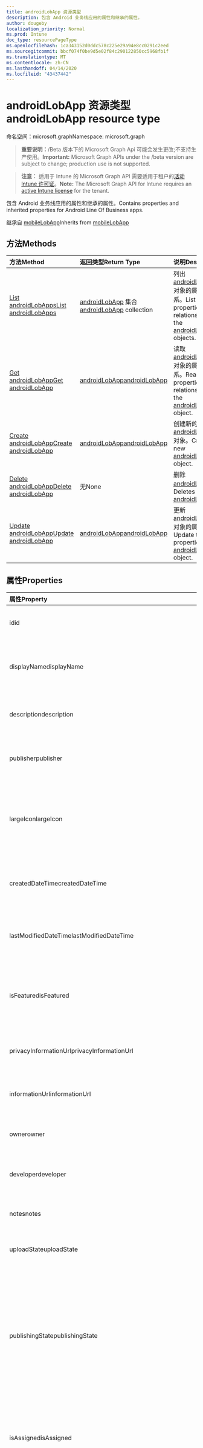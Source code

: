 ```yaml
---
title: androidLobApp 资源类型
description: 包含 Android 业务线应用的属性和继承的属性。
author: dougeby
localization_priority: Normal
ms.prod: Intune
doc_type: resourcePageType
ms.openlocfilehash: 1ca343152d0ddc578c225e29a94e8cc0291c2eed
ms.sourcegitcommit: bbcf074f0be9d5e02f84c290122850cc5968fb1f
ms.translationtype: MT
ms.contentlocale: zh-CN
ms.lasthandoff: 04/14/2020
ms.locfileid: "43437442"
---
```

# <a name="androidlobapp-resource-type"></a><span data-ttu-id="6d2b2-103">androidLobApp 资源类型</span><span class="sxs-lookup"><span data-stu-id="6d2b2-103">androidLobApp resource type</span></span>

<span data-ttu-id="6d2b2-104">命名空间：microsoft.graph</span><span class="sxs-lookup"><span data-stu-id="6d2b2-104">Namespace: microsoft.graph</span></span>

> <span data-ttu-id="6d2b2-105">**重要说明：**/Beta 版本下的 Microsoft Graph Api 可能会发生更改;不支持生产使用。</span><span class="sxs-lookup"><span data-stu-id="6d2b2-105">**Important:** Microsoft Graph APIs under the /beta version are subject to change; production use is not supported.</span></span>

> <span data-ttu-id="6d2b2-106">**注意：** 适用于 Intune 的 Microsoft Graph API 需要适用于租户的[活动 Intune 许可证](https://go.microsoft.com/fwlink/?linkid=839381)。</span><span class="sxs-lookup"><span data-stu-id="6d2b2-106">**Note:** The Microsoft Graph API for Intune requires an [active Intune license](https://go.microsoft.com/fwlink/?linkid=839381) for the tenant.</span></span>

<span data-ttu-id="6d2b2-107">包含 Android 业务线应用的属性和继承的属性。</span><span class="sxs-lookup"><span data-stu-id="6d2b2-107">Contains properties and inherited properties for Android Line Of Business apps.</span></span>


<span data-ttu-id="6d2b2-108">继承自 [mobileLobApp](../resources/intune-apps-mobilelobapp.md)</span><span class="sxs-lookup"><span data-stu-id="6d2b2-108">Inherits from [mobileLobApp](../resources/intune-apps-mobilelobapp.md)</span></span>

## <a name="methods"></a><span data-ttu-id="6d2b2-109">方法</span><span class="sxs-lookup"><span data-stu-id="6d2b2-109">Methods</span></span>
|<span data-ttu-id="6d2b2-110">方法</span><span class="sxs-lookup"><span data-stu-id="6d2b2-110">Method</span></span>|<span data-ttu-id="6d2b2-111">返回类型</span><span class="sxs-lookup"><span data-stu-id="6d2b2-111">Return Type</span></span>|<span data-ttu-id="6d2b2-112">说明</span><span class="sxs-lookup"><span data-stu-id="6d2b2-112">Description</span></span>|
|:---|:---|:---|
|[<span data-ttu-id="6d2b2-113">List androidLobApps</span><span class="sxs-lookup"><span data-stu-id="6d2b2-113">List androidLobApps</span></span>](../api/intune-apps-androidlobapp-list.md)|<span data-ttu-id="6d2b2-114">[androidLobApp](../resources/intune-apps-androidlobapp.md) 集合</span><span class="sxs-lookup"><span data-stu-id="6d2b2-114">[androidLobApp](../resources/intune-apps-androidlobapp.md) collection</span></span>|<span data-ttu-id="6d2b2-115">列出 [androidLobApp](../resources/intune-apps-androidlobapp.md) 对象的属性和关系。</span><span class="sxs-lookup"><span data-stu-id="6d2b2-115">List properties and relationships of the [androidLobApp](../resources/intune-apps-androidlobapp.md) objects.</span></span>|
|[<span data-ttu-id="6d2b2-116">Get androidLobApp</span><span class="sxs-lookup"><span data-stu-id="6d2b2-116">Get androidLobApp</span></span>](../api/intune-apps-androidlobapp-get.md)|[<span data-ttu-id="6d2b2-117">androidLobApp</span><span class="sxs-lookup"><span data-stu-id="6d2b2-117">androidLobApp</span></span>](../resources/intune-apps-androidlobapp.md)|<span data-ttu-id="6d2b2-118">读取 [androidLobApp](../resources/intune-apps-androidlobapp.md) 对象的属性和关系。</span><span class="sxs-lookup"><span data-stu-id="6d2b2-118">Read properties and relationships of the [androidLobApp](../resources/intune-apps-androidlobapp.md) object.</span></span>|
|[<span data-ttu-id="6d2b2-119">Create androidLobApp</span><span class="sxs-lookup"><span data-stu-id="6d2b2-119">Create androidLobApp</span></span>](../api/intune-apps-androidlobapp-create.md)|[<span data-ttu-id="6d2b2-120">androidLobApp</span><span class="sxs-lookup"><span data-stu-id="6d2b2-120">androidLobApp</span></span>](../resources/intune-apps-androidlobapp.md)|<span data-ttu-id="6d2b2-121">创建新的 [androidLobApp](../resources/intune-apps-androidlobapp.md) 对象。</span><span class="sxs-lookup"><span data-stu-id="6d2b2-121">Create a new [androidLobApp](../resources/intune-apps-androidlobapp.md) object.</span></span>|
|[<span data-ttu-id="6d2b2-122">Delete androidLobApp</span><span class="sxs-lookup"><span data-stu-id="6d2b2-122">Delete androidLobApp</span></span>](../api/intune-apps-androidlobapp-delete.md)|<span data-ttu-id="6d2b2-123">无</span><span class="sxs-lookup"><span data-stu-id="6d2b2-123">None</span></span>|<span data-ttu-id="6d2b2-124">删除 [androidLobApp](../resources/intune-apps-androidlobapp.md)。</span><span class="sxs-lookup"><span data-stu-id="6d2b2-124">Deletes a [androidLobApp](../resources/intune-apps-androidlobapp.md).</span></span>|
|[<span data-ttu-id="6d2b2-125">Update androidLobApp</span><span class="sxs-lookup"><span data-stu-id="6d2b2-125">Update androidLobApp</span></span>](../api/intune-apps-androidlobapp-update.md)|[<span data-ttu-id="6d2b2-126">androidLobApp</span><span class="sxs-lookup"><span data-stu-id="6d2b2-126">androidLobApp</span></span>](../resources/intune-apps-androidlobapp.md)|<span data-ttu-id="6d2b2-127">更新 [androidLobApp](../resources/intune-apps-androidlobapp.md) 对象的属性。</span><span class="sxs-lookup"><span data-stu-id="6d2b2-127">Update the properties of a [androidLobApp](../resources/intune-apps-androidlobapp.md) object.</span></span>|

## <a name="properties"></a><span data-ttu-id="6d2b2-128">属性</span><span class="sxs-lookup"><span data-stu-id="6d2b2-128">Properties</span></span>
|<span data-ttu-id="6d2b2-129">属性</span><span class="sxs-lookup"><span data-stu-id="6d2b2-129">Property</span></span>|<span data-ttu-id="6d2b2-130">类型</span><span class="sxs-lookup"><span data-stu-id="6d2b2-130">Type</span></span>|<span data-ttu-id="6d2b2-131">说明</span><span class="sxs-lookup"><span data-stu-id="6d2b2-131">Description</span></span>|
|:---|:---|:---|
|<span data-ttu-id="6d2b2-132">id</span><span class="sxs-lookup"><span data-stu-id="6d2b2-132">id</span></span>|<span data-ttu-id="6d2b2-133">字符串</span><span class="sxs-lookup"><span data-stu-id="6d2b2-133">String</span></span>|<span data-ttu-id="6d2b2-134">实体的键。</span><span class="sxs-lookup"><span data-stu-id="6d2b2-134">Key of the entity.</span></span> <span data-ttu-id="6d2b2-135">继承自 [mobileApp](../resources/intune-shared-mobileapp.md)</span><span class="sxs-lookup"><span data-stu-id="6d2b2-135">Inherited from [mobileApp](../resources/intune-shared-mobileapp.md)</span></span>|
|<span data-ttu-id="6d2b2-136">displayName</span><span class="sxs-lookup"><span data-stu-id="6d2b2-136">displayName</span></span>|<span data-ttu-id="6d2b2-137">String</span><span class="sxs-lookup"><span data-stu-id="6d2b2-137">String</span></span>|<span data-ttu-id="6d2b2-138">管理员提供或导入的应用标题。</span><span class="sxs-lookup"><span data-stu-id="6d2b2-138">The admin provided or imported title of the app.</span></span> <span data-ttu-id="6d2b2-139">继承自 [mobileApp](../resources/intune-shared-mobileapp.md)</span><span class="sxs-lookup"><span data-stu-id="6d2b2-139">Inherited from [mobileApp](../resources/intune-shared-mobileapp.md)</span></span>|
|<span data-ttu-id="6d2b2-140">description</span><span class="sxs-lookup"><span data-stu-id="6d2b2-140">description</span></span>|<span data-ttu-id="6d2b2-141">字符串</span><span class="sxs-lookup"><span data-stu-id="6d2b2-141">String</span></span>|<span data-ttu-id="6d2b2-142">应用的说明。</span><span class="sxs-lookup"><span data-stu-id="6d2b2-142">The description of the app.</span></span> <span data-ttu-id="6d2b2-143">继承自 [mobileApp](../resources/intune-shared-mobileapp.md)</span><span class="sxs-lookup"><span data-stu-id="6d2b2-143">Inherited from [mobileApp](../resources/intune-shared-mobileapp.md)</span></span>|
|<span data-ttu-id="6d2b2-144">publisher</span><span class="sxs-lookup"><span data-stu-id="6d2b2-144">publisher</span></span>|<span data-ttu-id="6d2b2-145">String</span><span class="sxs-lookup"><span data-stu-id="6d2b2-145">String</span></span>|<span data-ttu-id="6d2b2-146">应用的发布者。</span><span class="sxs-lookup"><span data-stu-id="6d2b2-146">The publisher of the app.</span></span> <span data-ttu-id="6d2b2-147">继承自 [mobileApp](../resources/intune-shared-mobileapp.md)</span><span class="sxs-lookup"><span data-stu-id="6d2b2-147">Inherited from [mobileApp](../resources/intune-shared-mobileapp.md)</span></span>|
|<span data-ttu-id="6d2b2-148">largeIcon</span><span class="sxs-lookup"><span data-stu-id="6d2b2-148">largeIcon</span></span>|[<span data-ttu-id="6d2b2-149">mimeContent</span><span class="sxs-lookup"><span data-stu-id="6d2b2-149">mimeContent</span></span>](../resources/intune-shared-mimecontent.md)|<span data-ttu-id="6d2b2-150">要显示在应用详细信息中并用于图标上传的大图标。</span><span class="sxs-lookup"><span data-stu-id="6d2b2-150">The large icon, to be displayed in the app details and used for upload of the icon.</span></span> <span data-ttu-id="6d2b2-151">继承自 [mobileApp](../resources/intune-shared-mobileapp.md)</span><span class="sxs-lookup"><span data-stu-id="6d2b2-151">Inherited from [mobileApp](../resources/intune-shared-mobileapp.md)</span></span>|
|<span data-ttu-id="6d2b2-152">createdDateTime</span><span class="sxs-lookup"><span data-stu-id="6d2b2-152">createdDateTime</span></span>|<span data-ttu-id="6d2b2-153">DateTimeOffset</span><span class="sxs-lookup"><span data-stu-id="6d2b2-153">DateTimeOffset</span></span>|<span data-ttu-id="6d2b2-154">创建应用的日期和时间。</span><span class="sxs-lookup"><span data-stu-id="6d2b2-154">The date and time the app was created.</span></span> <span data-ttu-id="6d2b2-155">继承自 [mobileApp](../resources/intune-shared-mobileapp.md)</span><span class="sxs-lookup"><span data-stu-id="6d2b2-155">Inherited from [mobileApp](../resources/intune-shared-mobileapp.md)</span></span>|
|<span data-ttu-id="6d2b2-156">lastModifiedDateTime</span><span class="sxs-lookup"><span data-stu-id="6d2b2-156">lastModifiedDateTime</span></span>|<span data-ttu-id="6d2b2-157">DateTimeOffset</span><span class="sxs-lookup"><span data-stu-id="6d2b2-157">DateTimeOffset</span></span>|<span data-ttu-id="6d2b2-158">上次修改应用的日期和时间。</span><span class="sxs-lookup"><span data-stu-id="6d2b2-158">The date and time the app was last modified.</span></span> <span data-ttu-id="6d2b2-159">继承自 [mobileApp](../resources/intune-shared-mobileapp.md)</span><span class="sxs-lookup"><span data-stu-id="6d2b2-159">Inherited from [mobileApp](../resources/intune-shared-mobileapp.md)</span></span>|
|<span data-ttu-id="6d2b2-160">isFeatured</span><span class="sxs-lookup"><span data-stu-id="6d2b2-160">isFeatured</span></span>|<span data-ttu-id="6d2b2-161">Boolean</span><span class="sxs-lookup"><span data-stu-id="6d2b2-161">Boolean</span></span>|<span data-ttu-id="6d2b2-162">指示应用是否被管理员标记为特色的值。继承自 [mobileApp](../resources/intune-shared-mobileapp.md)</span><span class="sxs-lookup"><span data-stu-id="6d2b2-162">The value indicating whether the app is marked as featured by the admin. Inherited from [mobileApp](../resources/intune-shared-mobileapp.md)</span></span>|
|<span data-ttu-id="6d2b2-163">privacyInformationUrl</span><span class="sxs-lookup"><span data-stu-id="6d2b2-163">privacyInformationUrl</span></span>|<span data-ttu-id="6d2b2-164">String</span><span class="sxs-lookup"><span data-stu-id="6d2b2-164">String</span></span>|<span data-ttu-id="6d2b2-165">隐私声明 URL。</span><span class="sxs-lookup"><span data-stu-id="6d2b2-165">The privacy statement Url.</span></span> <span data-ttu-id="6d2b2-166">继承自 [mobileApp](../resources/intune-shared-mobileapp.md)</span><span class="sxs-lookup"><span data-stu-id="6d2b2-166">Inherited from [mobileApp](../resources/intune-shared-mobileapp.md)</span></span>|
|<span data-ttu-id="6d2b2-167">informationUrl</span><span class="sxs-lookup"><span data-stu-id="6d2b2-167">informationUrl</span></span>|<span data-ttu-id="6d2b2-168">String</span><span class="sxs-lookup"><span data-stu-id="6d2b2-168">String</span></span>|<span data-ttu-id="6d2b2-169">详细信息 URL。</span><span class="sxs-lookup"><span data-stu-id="6d2b2-169">The more information Url.</span></span> <span data-ttu-id="6d2b2-170">继承自 [mobileApp](../resources/intune-shared-mobileapp.md)</span><span class="sxs-lookup"><span data-stu-id="6d2b2-170">Inherited from [mobileApp](../resources/intune-shared-mobileapp.md)</span></span>|
|<span data-ttu-id="6d2b2-171">owner</span><span class="sxs-lookup"><span data-stu-id="6d2b2-171">owner</span></span>|<span data-ttu-id="6d2b2-172">String</span><span class="sxs-lookup"><span data-stu-id="6d2b2-172">String</span></span>|<span data-ttu-id="6d2b2-173">应用的所有者。</span><span class="sxs-lookup"><span data-stu-id="6d2b2-173">The owner of the app.</span></span> <span data-ttu-id="6d2b2-174">继承自 [mobileApp](../resources/intune-shared-mobileapp.md)</span><span class="sxs-lookup"><span data-stu-id="6d2b2-174">Inherited from [mobileApp](../resources/intune-shared-mobileapp.md)</span></span>|
|<span data-ttu-id="6d2b2-175">developer</span><span class="sxs-lookup"><span data-stu-id="6d2b2-175">developer</span></span>|<span data-ttu-id="6d2b2-176">String</span><span class="sxs-lookup"><span data-stu-id="6d2b2-176">String</span></span>|<span data-ttu-id="6d2b2-177">应用的开发者。</span><span class="sxs-lookup"><span data-stu-id="6d2b2-177">The developer of the app.</span></span> <span data-ttu-id="6d2b2-178">继承自 [mobileApp](../resources/intune-shared-mobileapp.md)</span><span class="sxs-lookup"><span data-stu-id="6d2b2-178">Inherited from [mobileApp](../resources/intune-shared-mobileapp.md)</span></span>|
|<span data-ttu-id="6d2b2-179">notes</span><span class="sxs-lookup"><span data-stu-id="6d2b2-179">notes</span></span>|<span data-ttu-id="6d2b2-180">String</span><span class="sxs-lookup"><span data-stu-id="6d2b2-180">String</span></span>|<span data-ttu-id="6d2b2-181">应用的备注。</span><span class="sxs-lookup"><span data-stu-id="6d2b2-181">Notes for the app.</span></span> <span data-ttu-id="6d2b2-182">继承自 [mobileApp](../resources/intune-shared-mobileapp.md)</span><span class="sxs-lookup"><span data-stu-id="6d2b2-182">Inherited from [mobileApp](../resources/intune-shared-mobileapp.md)</span></span>|
|<span data-ttu-id="6d2b2-183">uploadState</span><span class="sxs-lookup"><span data-stu-id="6d2b2-183">uploadState</span></span>|<span data-ttu-id="6d2b2-184">Int32</span><span class="sxs-lookup"><span data-stu-id="6d2b2-184">Int32</span></span>|<span data-ttu-id="6d2b2-185">上载状态。</span><span class="sxs-lookup"><span data-stu-id="6d2b2-185">The upload state.</span></span> <span data-ttu-id="6d2b2-186">继承自 [mobileApp](../resources/intune-shared-mobileapp.md)</span><span class="sxs-lookup"><span data-stu-id="6d2b2-186">Inherited from [mobileApp](../resources/intune-shared-mobileapp.md)</span></span>|
|<span data-ttu-id="6d2b2-187">publishingState</span><span class="sxs-lookup"><span data-stu-id="6d2b2-187">publishingState</span></span>|[<span data-ttu-id="6d2b2-188">mobileAppPublishingState</span><span class="sxs-lookup"><span data-stu-id="6d2b2-188">mobileAppPublishingState</span></span>](../resources/intune-apps-mobileapppublishingstate.md)|<span data-ttu-id="6d2b2-189">应用的发布状态。</span><span class="sxs-lookup"><span data-stu-id="6d2b2-189">The publishing state for the app.</span></span> <span data-ttu-id="6d2b2-190">除非应用已发布，否则无法分配应用。</span><span class="sxs-lookup"><span data-stu-id="6d2b2-190">The app cannot be assigned unless the app is published.</span></span> <span data-ttu-id="6d2b2-191">继承自[mobileApp](../resources/intune-shared-mobileapp.md)。</span><span class="sxs-lookup"><span data-stu-id="6d2b2-191">Inherited from [mobileApp](../resources/intune-shared-mobileapp.md).</span></span> <span data-ttu-id="6d2b2-192">可取值为：`notPublished`、`processing`、`published`。</span><span class="sxs-lookup"><span data-stu-id="6d2b2-192">Possible values are: `notPublished`, `processing`, `published`.</span></span>|
|<span data-ttu-id="6d2b2-193">isAssigned</span><span class="sxs-lookup"><span data-stu-id="6d2b2-193">isAssigned</span></span>|<span data-ttu-id="6d2b2-194">Boolean</span><span class="sxs-lookup"><span data-stu-id="6d2b2-194">Boolean</span></span>|<span data-ttu-id="6d2b2-195">指示是否至少向一个组分配了应用程序的值。</span><span class="sxs-lookup"><span data-stu-id="6d2b2-195">The value indicating whether the app is assigned to at least one group.</span></span> <span data-ttu-id="6d2b2-196">继承自 [mobileApp](../resources/intune-shared-mobileapp.md)</span><span class="sxs-lookup"><span data-stu-id="6d2b2-196">Inherited from [mobileApp](../resources/intune-shared-mobileapp.md)</span></span>|
|<span data-ttu-id="6d2b2-197">roleScopeTagIds</span><span class="sxs-lookup"><span data-stu-id="6d2b2-197">roleScopeTagIds</span></span>|<span data-ttu-id="6d2b2-198">String 集合</span><span class="sxs-lookup"><span data-stu-id="6d2b2-198">String collection</span></span>|<span data-ttu-id="6d2b2-199">此移动应用的作用域标记 id 列表。</span><span class="sxs-lookup"><span data-stu-id="6d2b2-199">List of scope tag ids for this mobile app.</span></span> <span data-ttu-id="6d2b2-200">继承自 [mobileApp](../resources/intune-shared-mobileapp.md)</span><span class="sxs-lookup"><span data-stu-id="6d2b2-200">Inherited from [mobileApp](../resources/intune-shared-mobileapp.md)</span></span>|
|<span data-ttu-id="6d2b2-201">dependentAppCount</span><span class="sxs-lookup"><span data-stu-id="6d2b2-201">dependentAppCount</span></span>|<span data-ttu-id="6d2b2-202">Int32</span><span class="sxs-lookup"><span data-stu-id="6d2b2-202">Int32</span></span>|<span data-ttu-id="6d2b2-203">子应用程序的依赖项总数。</span><span class="sxs-lookup"><span data-stu-id="6d2b2-203">The total number of dependencies the child app has.</span></span> <span data-ttu-id="6d2b2-204">继承自 [mobileApp](../resources/intune-shared-mobileapp.md)</span><span class="sxs-lookup"><span data-stu-id="6d2b2-204">Inherited from [mobileApp](../resources/intune-shared-mobileapp.md)</span></span>|
|<span data-ttu-id="6d2b2-205">committedContentVersion</span><span class="sxs-lookup"><span data-stu-id="6d2b2-205">committedContentVersion</span></span>|<span data-ttu-id="6d2b2-206">String</span><span class="sxs-lookup"><span data-stu-id="6d2b2-206">String</span></span>|<span data-ttu-id="6d2b2-207">内部提交的内容版本。</span><span class="sxs-lookup"><span data-stu-id="6d2b2-207">The internal committed content version.</span></span> <span data-ttu-id="6d2b2-208">继承自 [mobileLobApp](../resources/intune-apps-mobilelobapp.md)</span><span class="sxs-lookup"><span data-stu-id="6d2b2-208">Inherited from [mobileLobApp](../resources/intune-apps-mobilelobapp.md)</span></span>|
|<span data-ttu-id="6d2b2-209">fileName</span><span class="sxs-lookup"><span data-stu-id="6d2b2-209">fileName</span></span>|<span data-ttu-id="6d2b2-210">String</span><span class="sxs-lookup"><span data-stu-id="6d2b2-210">String</span></span>|<span data-ttu-id="6d2b2-211">主 Lob 应用程序文件的名称。</span><span class="sxs-lookup"><span data-stu-id="6d2b2-211">The name of the main Lob application file.</span></span> <span data-ttu-id="6d2b2-212">继承自 [mobileLobApp](../resources/intune-apps-mobilelobapp.md)</span><span class="sxs-lookup"><span data-stu-id="6d2b2-212">Inherited from [mobileLobApp](../resources/intune-apps-mobilelobapp.md)</span></span>|
|<span data-ttu-id="6d2b2-213">size</span><span class="sxs-lookup"><span data-stu-id="6d2b2-213">size</span></span>|<span data-ttu-id="6d2b2-214">Int64</span><span class="sxs-lookup"><span data-stu-id="6d2b2-214">Int64</span></span>|<span data-ttu-id="6d2b2-215">总大小，包括所有已上传文件。</span><span class="sxs-lookup"><span data-stu-id="6d2b2-215">The total size, including all uploaded files.</span></span> <span data-ttu-id="6d2b2-216">继承自 [mobileLobApp](../resources/intune-apps-mobilelobapp.md)</span><span class="sxs-lookup"><span data-stu-id="6d2b2-216">Inherited from [mobileLobApp](../resources/intune-apps-mobilelobapp.md)</span></span>|
|<span data-ttu-id="6d2b2-217">packageId</span><span class="sxs-lookup"><span data-stu-id="6d2b2-217">packageId</span></span>|<span data-ttu-id="6d2b2-218">String</span><span class="sxs-lookup"><span data-stu-id="6d2b2-218">String</span></span>|<span data-ttu-id="6d2b2-219">包标识符。</span><span class="sxs-lookup"><span data-stu-id="6d2b2-219">The package identifier.</span></span>|
|<span data-ttu-id="6d2b2-220">identityName</span><span class="sxs-lookup"><span data-stu-id="6d2b2-220">identityName</span></span>|<span data-ttu-id="6d2b2-221">String</span><span class="sxs-lookup"><span data-stu-id="6d2b2-221">String</span></span>|<span data-ttu-id="6d2b2-222">标识名称。</span><span class="sxs-lookup"><span data-stu-id="6d2b2-222">The Identity Name.</span></span>|
|<span data-ttu-id="6d2b2-223">minimumSupportedOperatingSystem</span><span class="sxs-lookup"><span data-stu-id="6d2b2-223">minimumSupportedOperatingSystem</span></span>|[<span data-ttu-id="6d2b2-224">androidMinimumOperatingSystem</span><span class="sxs-lookup"><span data-stu-id="6d2b2-224">androidMinimumOperatingSystem</span></span>](../resources/intune-apps-androidminimumoperatingsystem.md)|<span data-ttu-id="6d2b2-225">最低适用操作系统的值。</span><span class="sxs-lookup"><span data-stu-id="6d2b2-225">The value for the minimum applicable operating system.</span></span>|
|<span data-ttu-id="6d2b2-226">versionName</span><span class="sxs-lookup"><span data-stu-id="6d2b2-226">versionName</span></span>|<span data-ttu-id="6d2b2-227">String</span><span class="sxs-lookup"><span data-stu-id="6d2b2-227">String</span></span>|<span data-ttu-id="6d2b2-228">Android 业务线 (LoB) 应用的版本名称。</span><span class="sxs-lookup"><span data-stu-id="6d2b2-228">The version name of Android Line of Business (LoB) app.</span></span>|
|<span data-ttu-id="6d2b2-229">versionCode</span><span class="sxs-lookup"><span data-stu-id="6d2b2-229">versionCode</span></span>|<span data-ttu-id="6d2b2-230">String</span><span class="sxs-lookup"><span data-stu-id="6d2b2-230">String</span></span>|<span data-ttu-id="6d2b2-231">Android 业务线 (LoB) 应用的版本代码。</span><span class="sxs-lookup"><span data-stu-id="6d2b2-231">The version code of Android Line of Business (LoB) app.</span></span>|
|<span data-ttu-id="6d2b2-232">identityVersion</span><span class="sxs-lookup"><span data-stu-id="6d2b2-232">identityVersion</span></span>|<span data-ttu-id="6d2b2-233">String</span><span class="sxs-lookup"><span data-stu-id="6d2b2-233">String</span></span>|<span data-ttu-id="6d2b2-234">标识版本。</span><span class="sxs-lookup"><span data-stu-id="6d2b2-234">The identity version.</span></span>|

## <a name="relationships"></a><span data-ttu-id="6d2b2-235">关系</span><span class="sxs-lookup"><span data-stu-id="6d2b2-235">Relationships</span></span>
|<span data-ttu-id="6d2b2-236">关系</span><span class="sxs-lookup"><span data-stu-id="6d2b2-236">Relationship</span></span>|<span data-ttu-id="6d2b2-237">类型</span><span class="sxs-lookup"><span data-stu-id="6d2b2-237">Type</span></span>|<span data-ttu-id="6d2b2-238">说明</span><span class="sxs-lookup"><span data-stu-id="6d2b2-238">Description</span></span>|
|:---|:---|:---|
|<span data-ttu-id="6d2b2-239">categories</span><span class="sxs-lookup"><span data-stu-id="6d2b2-239">categories</span></span>|<span data-ttu-id="6d2b2-240">[mobileAppCategory](../resources/intune-apps-mobileappcategory.md) 集合</span><span class="sxs-lookup"><span data-stu-id="6d2b2-240">[mobileAppCategory](../resources/intune-apps-mobileappcategory.md) collection</span></span>|<span data-ttu-id="6d2b2-241">此应用的类别列表。</span><span class="sxs-lookup"><span data-stu-id="6d2b2-241">The list of categories for this app.</span></span> <span data-ttu-id="6d2b2-242">继承自 [mobileApp](../resources/intune-shared-mobileapp.md)</span><span class="sxs-lookup"><span data-stu-id="6d2b2-242">Inherited from [mobileApp](../resources/intune-shared-mobileapp.md)</span></span>|
|<span data-ttu-id="6d2b2-243">assignments</span><span class="sxs-lookup"><span data-stu-id="6d2b2-243">assignments</span></span>|<span data-ttu-id="6d2b2-244">[mobileAppAssignment](../resources/intune-apps-mobileappassignment.md) 集合</span><span class="sxs-lookup"><span data-stu-id="6d2b2-244">[mobileAppAssignment](../resources/intune-apps-mobileappassignment.md) collection</span></span>|<span data-ttu-id="6d2b2-245">此移动应用的组分配的列表。</span><span class="sxs-lookup"><span data-stu-id="6d2b2-245">The list of group assignments for this mobile app.</span></span> <span data-ttu-id="6d2b2-246">继承自 [mobileApp](../resources/intune-shared-mobileapp.md)</span><span class="sxs-lookup"><span data-stu-id="6d2b2-246">Inherited from [mobileApp](../resources/intune-shared-mobileapp.md)</span></span>|
|<span data-ttu-id="6d2b2-247">installSummary</span><span class="sxs-lookup"><span data-stu-id="6d2b2-247">installSummary</span></span>|[<span data-ttu-id="6d2b2-248">mobileAppInstallSummary</span><span class="sxs-lookup"><span data-stu-id="6d2b2-248">mobileAppInstallSummary</span></span>](../resources/intune-apps-mobileappinstallsummary.md)|<span data-ttu-id="6d2b2-249">移动应用安装摘要。</span><span class="sxs-lookup"><span data-stu-id="6d2b2-249">Mobile App Install Summary.</span></span> <span data-ttu-id="6d2b2-250">继承自 [mobileApp](../resources/intune-shared-mobileapp.md)</span><span class="sxs-lookup"><span data-stu-id="6d2b2-250">Inherited from [mobileApp](../resources/intune-shared-mobileapp.md)</span></span>|
|<span data-ttu-id="6d2b2-251">deviceStatuses</span><span class="sxs-lookup"><span data-stu-id="6d2b2-251">deviceStatuses</span></span>|<span data-ttu-id="6d2b2-252">[mobileAppInstallStatus](../resources/intune-apps-mobileappinstallstatus.md)集合</span><span class="sxs-lookup"><span data-stu-id="6d2b2-252">[mobileAppInstallStatus](../resources/intune-apps-mobileappinstallstatus.md) collection</span></span>|<span data-ttu-id="6d2b2-253">此移动应用程序的安装状态列表。</span><span class="sxs-lookup"><span data-stu-id="6d2b2-253">The list of installation states for this mobile app.</span></span> <span data-ttu-id="6d2b2-254">继承自 [mobileApp](../resources/intune-shared-mobileapp.md)</span><span class="sxs-lookup"><span data-stu-id="6d2b2-254">Inherited from [mobileApp](../resources/intune-shared-mobileapp.md)</span></span>|
|<span data-ttu-id="6d2b2-255">userStatuses</span><span class="sxs-lookup"><span data-stu-id="6d2b2-255">userStatuses</span></span>|<span data-ttu-id="6d2b2-256">[userAppInstallStatus](../resources/intune-apps-userappinstallstatus.md)集合</span><span class="sxs-lookup"><span data-stu-id="6d2b2-256">[userAppInstallStatus](../resources/intune-apps-userappinstallstatus.md) collection</span></span>|<span data-ttu-id="6d2b2-257">此移动应用程序的安装状态列表。</span><span class="sxs-lookup"><span data-stu-id="6d2b2-257">The list of installation states for this mobile app.</span></span> <span data-ttu-id="6d2b2-258">继承自 [mobileApp](../resources/intune-shared-mobileapp.md)</span><span class="sxs-lookup"><span data-stu-id="6d2b2-258">Inherited from [mobileApp](../resources/intune-shared-mobileapp.md)</span></span>|
|<span data-ttu-id="6d2b2-259">相互</span><span class="sxs-lookup"><span data-stu-id="6d2b2-259">relationships</span></span>|<span data-ttu-id="6d2b2-260">[mobileAppRelationship](../resources/intune-apps-mobileapprelationship.md)集合</span><span class="sxs-lookup"><span data-stu-id="6d2b2-260">[mobileAppRelationship](../resources/intune-apps-mobileapprelationship.md) collection</span></span>|<span data-ttu-id="6d2b2-261">此移动应用的关系列表。</span><span class="sxs-lookup"><span data-stu-id="6d2b2-261">List of relationships for this mobile app.</span></span> <span data-ttu-id="6d2b2-262">继承自 [mobileApp](../resources/intune-shared-mobileapp.md)</span><span class="sxs-lookup"><span data-stu-id="6d2b2-262">Inherited from [mobileApp](../resources/intune-shared-mobileapp.md)</span></span>|
|<span data-ttu-id="6d2b2-263">contentVersions</span><span class="sxs-lookup"><span data-stu-id="6d2b2-263">contentVersions</span></span>|<span data-ttu-id="6d2b2-264">[mobileAppContent](../resources/intune-apps-mobileappcontent.md) 集合</span><span class="sxs-lookup"><span data-stu-id="6d2b2-264">[mobileAppContent](../resources/intune-apps-mobileappcontent.md) collection</span></span>|<span data-ttu-id="6d2b2-265">此应用的内容版本列表。</span><span class="sxs-lookup"><span data-stu-id="6d2b2-265">The list of content versions for this app.</span></span> <span data-ttu-id="6d2b2-266">继承自 [mobileLobApp](../resources/intune-apps-mobilelobapp.md)</span><span class="sxs-lookup"><span data-stu-id="6d2b2-266">Inherited from [mobileLobApp](../resources/intune-apps-mobilelobapp.md)</span></span>|

## <a name="json-representation"></a><span data-ttu-id="6d2b2-267">JSON 表示形式</span><span class="sxs-lookup"><span data-stu-id="6d2b2-267">JSON Representation</span></span>
<span data-ttu-id="6d2b2-268">下面是资源的 JSON 表示形式。</span><span class="sxs-lookup"><span data-stu-id="6d2b2-268">Here is a JSON representation of the resource.</span></span>
<!-- {
  "blockType": "resource",
  "keyProperty": "id",
  "@odata.type": "microsoft.graph.androidLobApp"
}
-->
``` json
{
  "@odata.type": "#microsoft.graph.androidLobApp",
  "id": "String (identifier)",
  "displayName": "String",
  "description": "String",
  "publisher": "String",
  "largeIcon": {
    "@odata.type": "microsoft.graph.mimeContent",
    "type": "String",
    "value": "binary"
  },
  "createdDateTime": "String (timestamp)",
  "lastModifiedDateTime": "String (timestamp)",
  "isFeatured": true,
  "privacyInformationUrl": "String",
  "informationUrl": "String",
  "owner": "String",
  "developer": "String",
  "notes": "String",
  "uploadState": 1024,
  "publishingState": "String",
  "isAssigned": true,
  "roleScopeTagIds": [
    "String"
  ],
  "dependentAppCount": 1024,
  "committedContentVersion": "String",
  "fileName": "String",
  "size": 1024,
  "packageId": "String",
  "identityName": "String",
  "minimumSupportedOperatingSystem": {
    "@odata.type": "microsoft.graph.androidMinimumOperatingSystem",
    "v4_0": true,
    "v4_0_3": true,
    "v4_1": true,
    "v4_2": true,
    "v4_3": true,
    "v4_4": true,
    "v5_0": true,
    "v5_1": true,
    "v6_0": true,
    "v7_0": true,
    "v7_1": true,
    "v8_0": true,
    "v8_1": true,
    "v9_0": true
  },
  "versionName": "String",
  "versionCode": "String",
  "identityVersion": "String"
}
```



